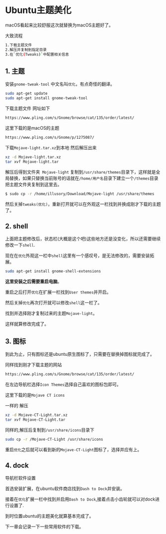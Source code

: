 

# Ubuntu主题美化

macOS看起来比较舒服这次就替换为macOS主题好了。

大致流程

```sh
1.下载主题文件
2.解压并复制到指定目录
3.在`优化(Tweaks)`中配置相关信息
```

## 1. 主题

安装`gnome-tweak-tool` 中文名叫`优化`，有点奇怪的翻译。

```sh
sudo apt-get update 
sudo apt-get install gnome-tweak-tool
```

下载主题文件 网址如下

```sh
https://www.pling.com/s/Gnome/browse/cat/135/order/latest/
```

这里下载的是macOS的主题

```sh
https://www.pling.com/s/Gnome/p/1275087/
```

下载` Mojave-light.tar.xz `到本地 然后解压出来

```sh
xz -d Mojave-light.tar.xz
tar xvf Mojave-light.tar
```

解压后得到文件夹` Mojave-light` 复制到`/usr/share/themes`目录下，这样就是全局替换，如果只替换当前账号的话就在`/home/用户名`目录下建立一个`/themes`目录 把主题文件夹复制到这里去。

```sh
$ sudo cp -r /home/illusory/Download/Mojave-light /usr/share/themes
```

然后关掉`tweaks(优化)`，重新打开就可以在外观这一栏找到并换成刚才下载的主题了。

## 2. shell

上面把主题修改后，状态栏(大概是这个吧)这些地方还是没变化，所以还需要继续修改一下`shell`.

现在在`优化`外观这一栏中`shell`这里有一个感叹号，是无法修改的，需要安装拓展。

```sh
sudo apt-get install gnome-shell-extensions
```

**这里安装之后需要重启电脑**。

重启之后打开`优化`在扩展一栏找到`User themes`并开启。

然后关掉`优化`再次打开就可以修改`shell`这一栏了。

找到并选择刚才复制过来的主题`Mojave-light`。

这样就算修改完成了。

## 3. 图标

到此为止，只有图标还是ubuntu原生图标了，只需要在替换掉图标就完成了。

 同样找到刚才下载主题的网站

```sh
https://www.pling.com/s/Gnome/browse/cat/135/order/latest/
```

在左边导航栏选择`Icon Themes`选择自己喜欢的图标包即可。

这里下载的是` Mojave CT icons `

一样的 解压

```sh
xz -d Mojave-CT-Light.tar.xz
tar xvf Mojave-CT-Light.tar
```

同样的,解压后复制到`/usr/share/icons`目录下

```sh
sudo cp -r /Mojave-CT-Light /usr/share/icons
```

重启`优化`之后就可以看到新的`Mojave-CT-Light`图标了，选择并应有上。

## 4. dock

导航栏软件设置

首选安装扩展，在ubuntu软件商店找到`Dash to Dock`并安装。

接着在`优化`扩展一栏中找到并启用`Dash to Dock`,接着点击小齿轮就可以对dock进行设置了.

到时位置ubuntu的主题美化就算基本完成了。

下一章会记录一下一些常用软件的下载。

